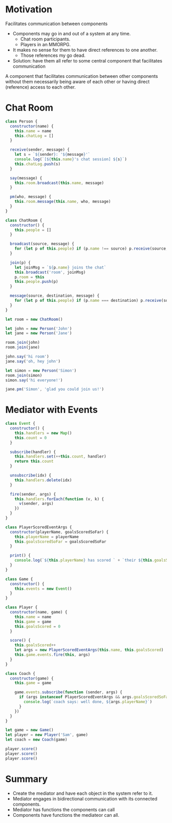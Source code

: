 # Motivation

Facilitates communication between components

- Components may go in and out of a system at any time.
  - Chat room participants.
  - Players in an MMORPG.
- It makes no sense for them to have direct references to one another.
  - Those references my go dead.
- Solution: have them all refer to some central component that facilitates communication

A component that facilitates communication between other components without them necessarily being aware of each other or having direct (reference) access to each other.

# Chat Room

```jsx
class Person {
  constructor(name) {
    this.name = name
    this.chatLog = []
  }

  receive(sender, message) {
    let s = `${sender}: '${message}'`
    console.log(`[${this.name}'s chat session] ${s}`)
    this.chatLog.push(s)
  }

  say(message) {
    this.room.broadcast(this.name, message)
  }

  pm(who, message) {
    this.room.message(this.name, who, message)
  }
}

class ChatRoom {
  constructor() {
    this.people = []
  }

  broadcast(source, message) {
    for (let p of this.people) if (p.name !== source) p.receive(source, message)
  }

  join(p) {
    let joinMsg = `${p.name} joins the chat`
    this.broadcast('room', joinMsg)
    p.room = this
    this.people.push(p)
  }

  message(source, destination, message) {
    for (let p of this.people) if (p.name === destination) p.receive(source, message)
  }
}

let room = new ChatRoom()

let john = new Person('John')
let jane = new Person('Jane')

room.join(john)
room.join(jane)

john.say('hi room')
jane.say('oh, hey john')

let simon = new Person('Simon')
room.join(simon)
simon.say('hi everyone!')

jane.pm('Simon', 'glad you could join us!')
```

# Mediator with Events

```jsx
class Event {
  constructor() {
    this.handlers = new Map()
    this.count = 0
  }

  subscribe(handler) {
    this.handlers.set(++this.count, handler)
    return this.count
  }

  unsubscribe(idx) {
    this.handlers.delete(idx)
  }

  fire(sender, args) {
    this.handlers.forEach(function (v, k) {
      v(sender, args)
    })
  }
}

class PlayerScoredEventArgs {
  constructor(playerName, goalsScoredSoFar) {
    this.playerName = playerName
    this.goalsScoredSoFar = goalsScoredSoFar
  }

  print() {
    console.log(`${this.playerName} has scored ` + `their ${this.goalsScoredSoFar} goal`)
  }
}

class Game {
  constructor() {
    this.events = new Event()
  }
}

class Player {
  constructor(name, game) {
    this.name = name
    this.game = game
    this.goalsScored = 0
  }

  score() {
    this.goalsScored++
    let args = new PlayerScoredEventArgs(this.name, this.goalsScored)
    this.game.events.fire(this, args)
  }
}

class Coach {
  constructor(game) {
    this.game = game

    game.events.subscribe(function (sender, args) {
      if (args instanceof PlayerScoredEventArgs && args.goalsScoredSoFar < 3) {
        console.log(`coach says: well done, ${args.playerName}`)
      }
    })
  }
}

let game = new Game()
let player = new Player('Sam', game)
let coach = new Coach(game)

player.score()
player.score()
player.score()
```

# Summary

- Create the mediator and have each object in the system refer to it.
- Mediator engages in bidirectional communication with its connected components.
- Mediator has functions the components can call
- Components have functions the mediateor can all.

